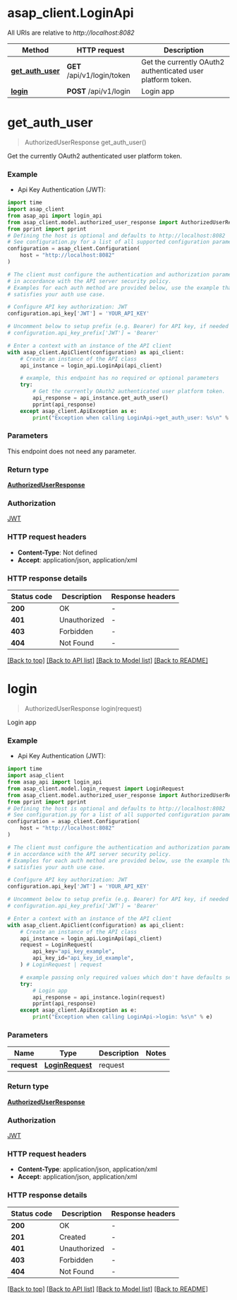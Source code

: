 # asap_client.LoginApi

All URIs are relative to *http://localhost:8082*

Method | HTTP request | Description
------------- | ------------- | -------------
[**get_auth_user**](LoginApi.md#get_auth_user) | **GET** /api/v1/login/token | Get the currently OAuth2 authenticated user platform token.
[**login**](LoginApi.md#login) | **POST** /api/v1/login | Login app


# **get_auth_user**
> AuthorizedUserResponse get_auth_user()

Get the currently OAuth2 authenticated user platform token.

### Example

* Api Key Authentication (JWT):
```python
import time
import asap_client
from asap_api import login_api
from asap_client.model.authorized_user_response import AuthorizedUserResponse
from pprint import pprint
# Defining the host is optional and defaults to http://localhost:8082
# See configuration.py for a list of all supported configuration parameters.
configuration = asap_client.Configuration(
    host = "http://localhost:8082"
)

# The client must configure the authentication and authorization parameters
# in accordance with the API server security policy.
# Examples for each auth method are provided below, use the example that
# satisfies your auth use case.

# Configure API key authorization: JWT
configuration.api_key['JWT'] = 'YOUR_API_KEY'

# Uncomment below to setup prefix (e.g. Bearer) for API key, if needed
# configuration.api_key_prefix['JWT'] = 'Bearer'

# Enter a context with an instance of the API client
with asap_client.ApiClient(configuration) as api_client:
    # Create an instance of the API class
    api_instance = login_api.LoginApi(api_client)

    # example, this endpoint has no required or optional parameters
    try:
        # Get the currently OAuth2 authenticated user platform token.
        api_response = api_instance.get_auth_user()
        pprint(api_response)
    except asap_client.ApiException as e:
        print("Exception when calling LoginApi->get_auth_user: %s\n" % e)
```


### Parameters
This endpoint does not need any parameter.

### Return type

[**AuthorizedUserResponse**](AuthorizedUserResponse.md)

### Authorization

[JWT](../README.md#JWT)

### HTTP request headers

 - **Content-Type**: Not defined
 - **Accept**: application/json, application/xml


### HTTP response details
| Status code | Description | Response headers |
|-------------|-------------|------------------|
**200** | OK |  -  |
**401** | Unauthorized |  -  |
**403** | Forbidden |  -  |
**404** | Not Found |  -  |

[[Back to top]](#) [[Back to API list]](../README.md#documentation-for-api-endpoints) [[Back to Model list]](../README.md#documentation-for-models) [[Back to README]](../README.md)

# **login**
> AuthorizedUserResponse login(request)

Login app

### Example

* Api Key Authentication (JWT):
```python
import time
import asap_client
from asap_api import login_api
from asap_client.model.login_request import LoginRequest
from asap_client.model.authorized_user_response import AuthorizedUserResponse
from pprint import pprint
# Defining the host is optional and defaults to http://localhost:8082
# See configuration.py for a list of all supported configuration parameters.
configuration = asap_client.Configuration(
    host = "http://localhost:8082"
)

# The client must configure the authentication and authorization parameters
# in accordance with the API server security policy.
# Examples for each auth method are provided below, use the example that
# satisfies your auth use case.

# Configure API key authorization: JWT
configuration.api_key['JWT'] = 'YOUR_API_KEY'

# Uncomment below to setup prefix (e.g. Bearer) for API key, if needed
# configuration.api_key_prefix['JWT'] = 'Bearer'

# Enter a context with an instance of the API client
with asap_client.ApiClient(configuration) as api_client:
    # Create an instance of the API class
    api_instance = login_api.LoginApi(api_client)
    request = LoginRequest(
        api_key="api_key_example",
        api_key_id="api_key_id_example",
    ) # LoginRequest | request

    # example passing only required values which don't have defaults set
    try:
        # Login app
        api_response = api_instance.login(request)
        pprint(api_response)
    except asap_client.ApiException as e:
        print("Exception when calling LoginApi->login: %s\n" % e)
```


### Parameters

Name | Type | Description  | Notes
------------- | ------------- | ------------- | -------------
 **request** | [**LoginRequest**](LoginRequest.md)| request |

### Return type

[**AuthorizedUserResponse**](AuthorizedUserResponse.md)

### Authorization

[JWT](../README.md#JWT)

### HTTP request headers

 - **Content-Type**: application/json, application/xml
 - **Accept**: application/json, application/xml


### HTTP response details
| Status code | Description | Response headers |
|-------------|-------------|------------------|
**200** | OK |  -  |
**201** | Created |  -  |
**401** | Unauthorized |  -  |
**403** | Forbidden |  -  |
**404** | Not Found |  -  |

[[Back to top]](#) [[Back to API list]](../README.md#documentation-for-api-endpoints) [[Back to Model list]](../README.md#documentation-for-models) [[Back to README]](../README.md)

